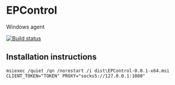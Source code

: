 EPControl
===
Windows agent

[![Build status](https://ci.appveyor.com/api/projects/status/ug3y8k46yjg4htg4?svg=true)](https://ci.appveyor.com/project/jbgalet/epcontrol)

Installation instructions
---
`msiexec /quiet /qn /norestart /i dist\EPControl-0.0.1-x64.msi CLIENT_TOKEN="TOKEN" PROXY="socks5://127.0.0.1:1080"`
